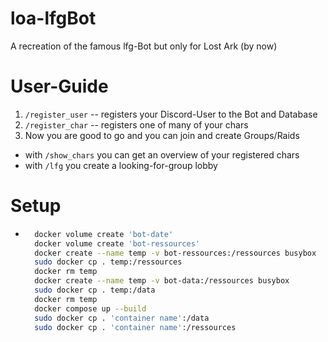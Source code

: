 # loa-lfgBot
A recreation of the famous lfg-Bot but only for Lost Ark (by now)

# User-Guide
1. ```/register_user``` -- registers your Discord-User to the Bot and Database
2. ```/register_char``` -- registers one of many of your chars
3. Now you are good to go and you can join and create Groups/Raids

- with ```/show_chars``` you can get an overview of your registered chars
- with ```/lfg``` you create a looking-for-group lobby


# Setup
- ```bash
    docker volume create 'bot-date'
    docker volume create 'bot-ressources'
    docker create --name temp -v bot-ressources:/ressources busybox
    sudo docker cp . temp:/ressources
    docker rm temp
    docker create --name temp -v bot-data:/ressources busybox
    sudo docker cp . temp:/data
    docker rm temp
    docker compose up --build
    sudo docker cp . 'container name':/data
    sudo docker cp . 'container name':/ressources
```